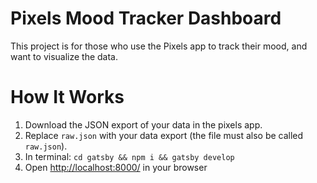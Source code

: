 # Pixels Mood Tracker Dashboard

This project is for those who use the Pixels app to track their mood, and want to visualize the data.

# How It Works

1. Download the JSON export of your data in the pixels app. 
2. Replace `raw.json` with your data export (the file must also be called `raw.json`). 
3. In terminal: `cd gatsby && npm i && gatsby develop`
4. Open [http://localhost:8000/](http://localhost:8000/) in your browser
